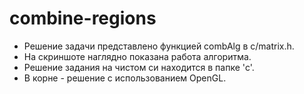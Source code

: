 # combine-regions
- Решение задачи представлено функцией combAlg в c/matrix.h.
- На скриншоте наглядно показана работа алгоритма. 
- Решение задания на чистом си находится в папке 'c'.
- В корне - решение с использованием OpenGL.
